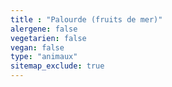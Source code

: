 ```yaml
---
title : "Palourde (fruits de mer)"
alergene: false
vegetarien: false
vegan: false
type: "animaux"
sitemap_exclude: true
--- 
```

